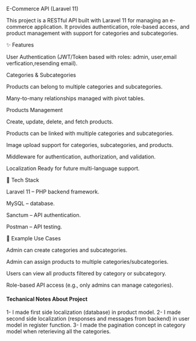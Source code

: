 
E-Commerce API (Laravel 11)

This project is a RESTful API built with Laravel 11 for managing an e-commerce application. It provides authentication, role-based access, and product management with support for categories and subcategories.

✨ Features

User Authentication (JWT/Token based with roles: admin, user,email verfication,resending email).

Categories & Subcategories

Products can belong to multiple categories and subcategories.

Many-to-many relationships managed with pivot tables.

Products Management

Create, update, delete, and fetch products.

Products can be linked with multiple categories and subcategories.

Image upload support for categories, subcategories, and products.

Middleware for authentication, authorization, and validation.

Localization Ready for future multi-language support.

🚀 Tech Stack

Laravel 11 – PHP backend framework.

MySQL – database.

Sanctum – API authentication.

Postman – API testing.

📌 Example Use Cases

Admin can create categories and subcategories.

Admin can assign products to multiple categories/subcategories.

Users can view all products filtered by category or subcategory.

Role-based API access (e.g., only admins can manage categories).


#### Techanical Notes About Project

  1- I made first side localization (database) in product model.
  2- I made second side localization (responses and messages from backend) in user model in register function.
  3- I made the pagination concept in category model when reterieving all the categories.
  







